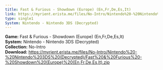 ```yaml
---
title: Fast & Furious - Showdown (Europe) (En,Fr,De,Es,It)
link: https://myrient.erista.me/files/No-Intro/Nintendo%20-%20Nintendo%203DS%20(Decrypted)/Fast%20&%20Furious%20-%20Showdown%20(Europe)%20(En,Fr,De,Es,It).zip
type: single1
System: Nintendo - Nintendo 3DS (Decrypted)
---
```

<b>Game:</b> Fast & Furious - Showdown (Europe) (En,Fr,De,Es,It)<br>
<b>System:</b> Nintendo - Nintendo 3DS (Decrypted)<br>
<b>Collection:</b> No-Intro<br>
<b>Download:</b> https://myrient.erista.me/files/No-Intro/Nintendo%20-%20Nintendo%203DS%20(Decrypted)/Fast%20&%20Furious%20-%20Showdown%20(Europe)%20(En,Fr,De,Es,It).zip